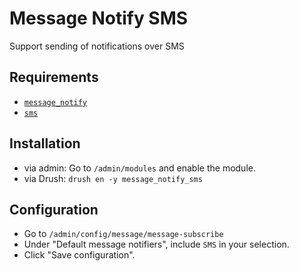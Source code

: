 # Message Notify SMS

Support sending of notifications over SMS

## Requirements

- [`message_notify`](https://www.drupal.org/project/message_notify)
- [`sms`](https://www.drupal.org/project/smsframework)

## Installation

- via admin: Go to `/admin/modules` and enable the module.
- via Drush: `drush en -y message_notify_sms`

## Configuration

- Go to `/admin/config/message/message-subscribe`
- Under "Default message notifiers", include `SMS` in your selection.
- Click "Save configuration".
